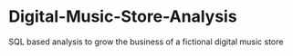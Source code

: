 # Digital-Music-Store-Analysis
SQL based analysis to grow the business of a fictional digital music store
